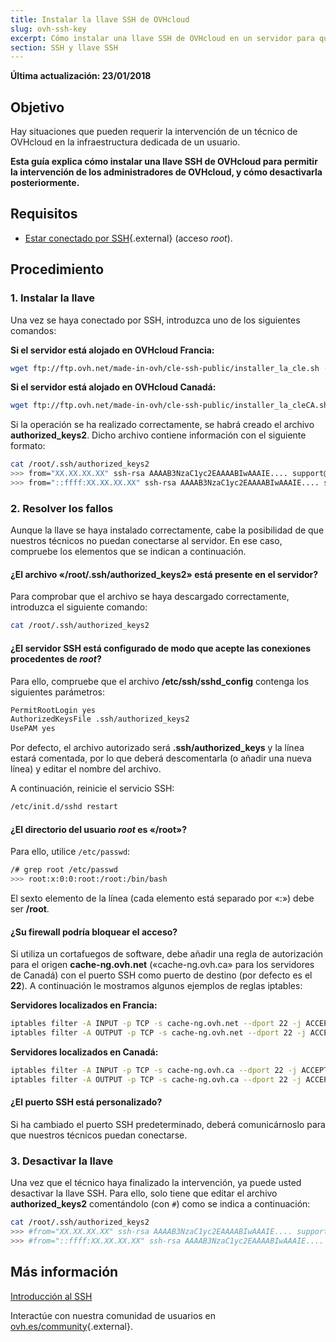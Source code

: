 ```yaml
---
title: Instalar la llave SSH de OVHcloud
slug: ovh-ssh-key
excerpt: Cómo instalar una llave SSH de OVHcloud en un servidor para que los técnicos puedan intervenir
section: SSH y llave SSH
---
```


**Última actualización: 23/01/2018**

## Objetivo

Hay situaciones que pueden requerir la intervención de un técnico de OVHcloud en la infraestructura dedicada de un usuario. 

**Esta guía explica cómo instalar una llave SSH de OVHcloud para permitir la intervención de los administradores de OVHcloud, y cómo desactivarla posteriormente.**

## Requisitos

- [Estar conectado por SSH](../introduccion-ssh/){.external} (acceso *root*).

## Procedimiento

### 1. Instalar la llave

Una vez se haya conectado por SSH, introduzca uno de los siguientes comandos:

**Si el servidor está alojado en OVHcloud Francia:**

```sh
wget ftp://ftp.ovh.net/made-in-ovh/cle-ssh-public/installer_la_cle.sh -O instalar_la_llave.sh ; sh instalar_la_llave.sh
```

**Si el servidor está alojado en OVHcloud Canadá:**

```sh
wget ftp://ftp.ovh.net/made-in-ovh/cle-ssh-public/installer_la_cleCA.sh -O instalar_la_llave.sh ; sh instalar_la_llave.sh
```

Si la operación se ha realizado correctamente, se habrá creado el archivo **authorized_keys2**. Dicho archivo contiene información con el siguiente formato:

```sh
cat /root/.ssh/authorized_keys2
>>> from="XX.XX.XX.XX" ssh-rsa AAAAB3NzaC1yc2EAAAABIwAAAIE.... support@cache-ng...
>>> from="::ffff:XX.XX.XX.XX" ssh-rsa AAAAB3NzaC1yc2EAAAABIwAAAIE.... support@cache-ng...
```

### 2. Resolver los fallos

Aunque la llave se haya instalado correctamente, cabe la posibilidad de que nuestros técnicos no puedan conectarse al servidor. En ese caso, compruebe los elementos que se indican a continuación.

#### ¿El archivo «/root/.ssh/authorized_keys2» está presente en el servidor?

Para comprobar que el archivo se haya descargado correctamente, introduzca el siguiente comando:

```sh
cat /root/.ssh/authorized_keys2
```

#### ¿El servidor SSH está configurado de modo que acepte las conexiones procedentes de *root*?

Para ello, compruebe que el archivo **/etc/ssh/sshd_config** contenga los siguientes parámetros:

```bash
PermitRootLogin yes
AuthorizedKeysFile .ssh/authorized_keys2
UsePAM yes
```
Por defecto, el archivo autorizado será **.ssh/authorized_keys** y la línea estará comentada, por lo que deberá descomentarla (o añadir una nueva línea) y editar el nombre del archivo.

A continuación, reinicie el servicio SSH:

```sh
/etc/init.d/sshd restart
```

#### ¿El directorio del usuario *root* es «/root»?

Para ello, utilice `/etc/passwd`:

```sh
/# grep root /etc/passwd
>>> root:x:0:0:root:/root:/bin/bash
```

El sexto elemento de la línea (cada elemento está separado por «:») debe ser **/root**.

#### ¿Su firewall podría bloquear el acceso?

Si utiliza un cortafuegos de software, debe añadir una regla de autorización para el origen **cache-ng.ovh.net** («cache-ng.ovh.ca» para los servidores de Canadá) con el puerto SSH como puerto de destino (por defecto es el **22**). A continuación le mostramos algunos ejemplos de reglas iptables:

**Servidores localizados en Francia:**

```sh
iptables filter -A INPUT -p TCP -s cache-ng.ovh.net --dport 22 -j ACCEPT
iptables filter -A OUTPUT -p TCP -s cache-ng.ovh.net --dport 22 -j ACCEPT
```

**Servidores localizados en Canadá:**

```sh
iptables filter -A INPUT -p TCP -s cache-ng.ovh.ca --dport 22 -j ACCEPT
iptables filter -A OUTPUT -p TCP -s cache-ng.ovh.ca --dport 22 -j ACCEPT
```

#### ¿El puerto SSH está personalizado?

Si ha cambiado el puerto SSH predeterminado, deberá comunicárnoslo para que nuestros técnicos puedan conectarse.
 

### 3. Desactivar la llave

Una vez que el técnico haya finalizado la intervención, ya puede usted desactivar la llave SSH. Para ello, solo tiene que editar el archivo **authorized_keys2** ​comentándolo (con `#`) como se indica a continuación:

```sh
cat /root/.ssh/authorized_keys2
>>> #from="XX.XX.XX.XX" ssh-rsa AAAAB3NzaC1yc2EAAAABIwAAAIE.... support@cache-ng...
>>> #from="::ffff:XX.XX.XX.XX" ssh-rsa AAAAB3NzaC1yc2EAAAABIwAAAIE.... support@cache-ng...
```

## Más información

[Introducción al SSH](../introduccion-ssh/)

Interactúe con nuestra comunidad de usuarios en [ovh.es/community](https://www.ovh.es/community/){.external}.

